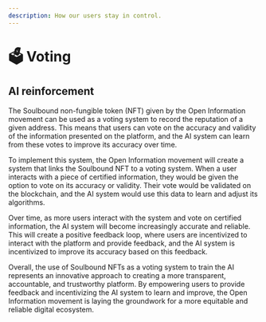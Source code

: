 ```yaml
---
description: How our users stay in control.
---
```


# 🗳 Voting

## AI reinforcement

The Soulbound non-fungible token (NFT) given by the Open Information movement can be used as a voting system to record the reputation of a given address. This means that users can vote on the accuracy and validity of the information presented on the platform, and the AI system can learn from these votes to improve its accuracy over time.

To implement this system, the Open Information movement will create a system that links the Soulbound NFT to a voting system. When a user interacts with a piece of certified information, they would be given the option to vote on its accuracy or validity. Their vote would be validated on the blockchain, and the AI system would use this data to learn and adjust its algorithms.

Over time, as more users interact with the system and vote on certified information, the AI system will become increasingly accurate and reliable. This will create a positive feedback loop, where users are incentivized to interact with the platform and provide feedback, and the AI system is incentivized to improve its accuracy based on this feedback.

Overall, the use of Soulbound NFTs as a voting system to train the AI represents an innovative approach to creating a more transparent, accountable, and trustworthy platform. By empowering users to provide feedback and incentivizing the AI system to learn and improve, the Open Information movement is laying the groundwork for a more equitable and reliable digital ecosystem.
